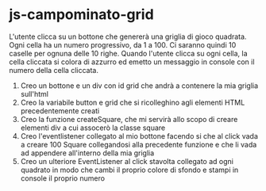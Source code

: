 # js-campominato-grid

L'utente clicca su un bottone che genererà una griglia di gioco quadrata.
Ogni cella ha un numero progressivo, da 1 a 100.
Ci saranno quindi 10 caselle per ognuna delle 10 righe.
Quando l'utente clicca su ogni cella, la cella cliccata si colora di azzurro ed emetto un messaggio in console con il numero della cella cliccata.

1. Creo un bottone e un div con id grid che andrà a contenere la mia griglia sull'html
2. Creo la variabile button e grid che si ricolleghino agli elementi HTML precedentemente creati
3. Creo la funzione createSquare, che mi servirà allo scopo di creare elementi div a cui assocerò la classe square
4. Creo l'eventlistener collegato al mio bottone facendo si che al click vada a creare 100 Square collegandosi alla precedente funzione e che li vada ad appendere all'interno della mia griglia
5. Creo un ulteriore EventListener al click stavolta collegato ad ogni quadrato in modo che cambi il proprio colore di sfondo e stampi in console il proprio numero
